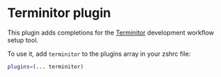 # Terminitor plugin

This plugin adds completions for the [Terminitor](https://github.com/achiurizo/terminitor) development workflow setup
tool.

To use it, add `terminitor` to the plugins array in your zshrc file:

```zsh
plugins=(... terminitor)
```
